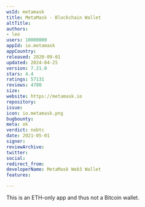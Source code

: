 ```yaml
---
wsId: metamask
title: MetaMask - Blockchain Wallet
altTitle: 
authors:
- leo
users: 10000000
appId: io.metamask
appCountry: 
released: 2020-09-01
updated: 2024-04-25
version: 7.21.0
stars: 4.4
ratings: 57131
reviews: 4780
size: 
website: https://metamask.io
repository: 
issue: 
icon: io.metamask.png
bugbounty: 
meta: ok
verdict: nobtc
date: 2021-05-01
signer: 
reviewArchive: 
twitter: 
social: 
redirect_from: 
developerName: MetaMask Web3 Wallet
features: 

---
```


This is an ETH-only app and thus not a Bitcoin wallet.
